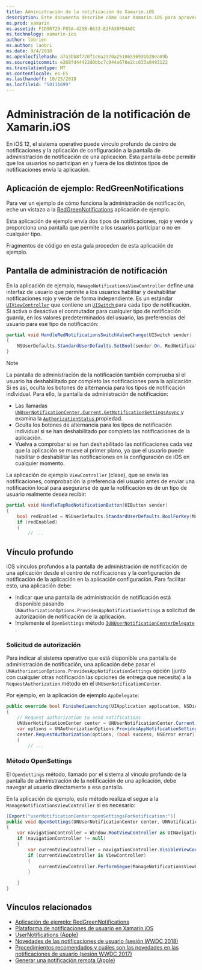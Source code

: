 ```yaml
---
title: Administración de la notificación de Xamarin.iOS
description: Este documento describe cómo usar Xamarin.iOS para aprovechar las nuevas características de administración de notificación introducida en iOS 12.
ms.prod: xamarin
ms.assetid: F1D90729-F85A-425B-B633-E2FA38FB4A0C
ms.technology: xamarin-ios
author: lobrien
ms.author: laobri
ms.date: 9/4/2018
ms.openlocfilehash: a7a3bb8f720f1c6a2370a2510659693bb28ea09b
ms.sourcegitcommit: e268fd44422d0bbc7c944a678e2cc633a0493122
ms.translationtype: MT
ms.contentlocale: es-ES
ms.lasthandoff: 10/25/2018
ms.locfileid: "50111699"
---
```

# <a name="notification-management-in-xamarinios"></a>Administración de la notificación de Xamarin.iOS

En iOS 12, el sistema operativo puede vínculo profundo de centro de notificaciones y la aplicación de configuración a la pantalla de administración de notificación de una aplicación. Esta pantalla debe permitir que los usuarios no participan en y fuera de los distintos tipos de notificaciones envía la aplicación.

## <a name="sample-app-redgreennotifications"></a>Aplicación de ejemplo: RedGreenNotifications

Para ver un ejemplo de cómo funciona la administración de notificación, eche un vistazo a la [RedGreenNotifications](https://developer.xamarin.com/samples/monotouch/iOS12/RedGreenNotifications) aplicación de ejemplo.

Esta aplicación de ejemplo envía dos tipos de notificaciones, rojo y verde y proporciona una pantalla que permite a los usuarios participar o no en cualquier tipo.

Fragmentos de código en esta guía proceden de esta aplicación de ejemplo.

## <a name="notification-management-screen"></a>Pantalla de administración de notificación

En la aplicación de ejemplo, `ManageNotificationsViewController` define una interfaz de usuario que permite a los usuarios habilitar y deshabilitar notificaciones rojo y verde de forma independiente. Es un estándar [`UIViewController`](https://developer.xamarin.com/api/type/UIKit.UIViewController/)
que contiene un [ `UISwitch` ](https://developer.xamarin.com/api/type/UIKit.UISwitch/) para cada tipo de notificación. Si activa o desactiva el conmutador para cualquier tipo de notificación guarda, en los valores predeterminados del usuario, las preferencias del usuario para ese tipo de notificación:

```csharp
partial void HandleRedNotificationsSwitchValueChange(UISwitch sender)
{
    NSUserDefaults.StandardUserDefaults.SetBool(sender.On, RedNotificationsEnabledKey);
}
```

> [!NOTE]
> La pantalla de administración de la notificación también comprueba si el usuario ha deshabilitado por completo las notificaciones para la aplicación. Si es así, oculta los botones de alternancia para los tipos de notificación individual. Para ello, la pantalla de administración de notificación:
>
> - Las llamadas [ `UNUserNotificationCenter.Current.GetNotificationSettingsAsync` ](https://developer.xamarin.com/api/member/UserNotifications.UNUserNotificationCenter.GetNotificationSettingsAsync()/) y examina la [ `AuthorizationStatus` ](https://developer.xamarin.com/api/property/UserNotifications.UNNotificationSettings.AuthorizationStatus/) propiedad.
> - Oculta los botones de alternancia para los tipos de notificación individual si se han deshabilitado por completo las notificaciones de la aplicación.
> - Vuelva a comprobar si se han deshabilitado las notificaciones cada vez que la aplicación se mueve al primer plano, ya que el usuario puede habilitar o deshabilitar las notificaciones en la configuración de iOS en cualquier momento.

La aplicación de ejemplo `ViewController` (clase), que se envía las notificaciones, comprobación la preferencia del usuario antes de enviar una notificación local para asegurarse de que la notificación es de un tipo de usuario realmente desea recibir:

```csharp
partial void HandleTapRedNotificationButton(UIButton sender)
{
    bool redEnabled = NSUserDefaults.StandardUserDefaults.BoolForKey(ManageNotificationsViewController.RedNotificationsEnabledKey);
    if (redEnabled)
    {
        // ...
```

## <a name="deep-link"></a>Vínculo profundo

iOS vínculos profundos a la pantalla de administración de notificación de una aplicación desde el centro de notificaciones y la configuración de notificación de la aplicación en la aplicación configuración. Para facilitar esto, una aplicación debe:

- Indicar que una pantalla de administración de notificación está disponible pasando `UNAuthorizationOptions.ProvidesAppNotificationSettings` a solicitud de autorización de notificación de la aplicación.
- Implemente el `OpenSettings` método [ `IUNUserNotificationCenterDelegate` ](https://developer.xamarin.com/api/type/UserNotifications.IUNUserNotificationCenterDelegate/).

### <a name="authorization-request"></a>Solicitud de autorización

Para indicar al sistema operativo que está disponible una pantalla de administración de notificación, una aplicación debe pasar el `UNAuthorizationOptions.ProvidesAppNotificationSettings` opción (junto con cualquier otras notificación las opciones de entrega que necesita) a la `RequestAuthorization` método en el `UNUserNotificationCenter`.

Por ejemplo, en la aplicación de ejemplo `AppDelegate`:

```csharp
public override bool FinishedLaunching(UIApplication application, NSDictionary launchOptions)
{
    // Request authorization to send notifications
    UNUserNotificationCenter center = UNUserNotificationCenter.Current;
    var options = UNAuthorizationOptions.ProvidesAppNotificationSettings | UNAuthorizationOptions.Alert | UNAuthorizationOptions.Sound | UNAuthorizationOptions.Provisional;
    center.RequestAuthorization(options, (bool success, NSError error) =>
    {
        // ...
```

### <a name="opensettings-method"></a>Método OpenSettings

El `OpenSettings` método, llamado por el sistema al vínculo profundo de la pantalla de administración de la notificación de una aplicación, debe navegar al usuario directamente a esa pantalla.

En la aplicación de ejemplo, este método realiza el segue a la `ManageNotificationsViewController` si es necesario:

```csharp
[Export("userNotificationCenter:openSettingsForNotification:")]
public void OpenSettings(UNUserNotificationCenter center, UNNotification notification)
{
    var navigationController = Window.RootViewController as UINavigationController;
    if (navigationController != null)
    {
        var currentViewController = navigationController.VisibleViewController;
        if (currentViewController is ViewController)
        {
            currentViewController.PerformSegue(ManageNotificationsViewController.ShowManageNotificationsSegue, this);
        }

    }
}
```

## <a name="related-links"></a>Vínculos relacionados

- [Aplicación de ejemplo: RedGreenNotifications](https://developer.xamarin.com/samples/monotouch/iOS12/RedGreenNotifications)
- [Plataforma de notificaciones de usuario en Xamarin.iOS](~/ios/platform/user-notifications/index.md)
- [UserNotifications (Apple)](https://developer.apple.com/documentation/usernotifications?language=objc)
- [Novedades de las notificaciones de usuario (sesión WWDC 2018)](https://developer.apple.com/videos/play/wwdc2018/710/)
- [Procedimientos recomendados y cuáles son las novedades en las notificaciones de usuario (sesión WWDC 2017)](https://developer.apple.com/videos/play/wwdc2017/708/)
- [Generar una notificación remota (Apple)](https://developer.apple.com/documentation/usernotifications/setting_up_a_remote_notification_server/generating_a_remote_notification)
